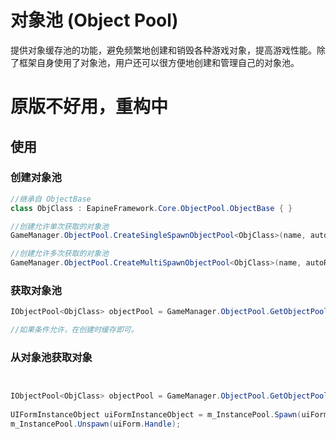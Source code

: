 # 对象池 (Object Pool)

提供对象缓存池的功能，避免频繁地创建和销毁各种游戏对象，提高游戏性能。除了框架自身使用了对象池，用户还可以很方便地创建和管理自己的对象池。

# 原版不好用，重构中


## 使用

### 创建对象池
```csharp
//继承自 ObjectBase
class ObjClass : EapineFramework.Core.ObjectPool.ObjectBase { }

//创建允许单次获取的对象池
GameManager.ObjectPool.CreateSingleSpawnObjectPool<ObjClass>(name, autoReleaseInterval, capacity, expireTime, priority);

//创建允许多次获取的对象池
GameManager.ObjectPool.CreateMultiSpawnObjectPool<ObjClass>(name, autoReleaseInterval, capacity, expireTime, priority);
```

### 获取对象池
```csharp
IObjectPool<ObjClass> objectPool = GameManager.ObjectPool.GetObjectPool<ObjClass>(name);

//如果条件允许，在创建时缓存即可。
```

### 从对象池获取对象
```csharp


IObjectPool<ObjClass> objectPool = GameManager.ObjectPool.GetObjectPool<ObjClass>(name);
    
UIFormInstanceObject uiFormInstanceObject = m_InstancePool.Spawn(uiFormAssetName);
m_InstancePool.Unspawn(uiForm.Handle);
```